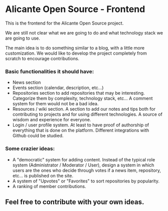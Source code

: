 # Alicante Open Source - Frontend

This is the frontend for the Alicante Open Source project.

We are still not clear what we are going to do and what technology stack we are going to use.

The main idea is to do something similar to a blog, with a little more customization. We would like to develop the project completely from scratch to encourage contributions.

### Basic functionalities it should have:

- News section
- Events section (calendar, description, etc...)
- Repositories section to add repositories that may be interesting. Categorize them by complexity, technology stack, etc... A comment system for them would not be a bad idea.
- Resources / wiki section. A section to add our notes and tips both for contributing to projects and for using different technologies. A source of wisdom and experience for everyone.
- Login / user profile system. At least to have proof of authorship of everything that is done on the platform. Different integrations with Github could be studied.

### Some crazier ideas:

- A "democratic" system for adding content. Instead of the typical role system (Administrator / Moderator / User), design a system in which users are the ones who decide through votes if a news item, repository, etc... is published on the site.
- A system of "Upvotes" or "Favorites" to sort repositories by popularity.
- A ranking of member contributions.

## Feel free to contribute with your own ideas.
